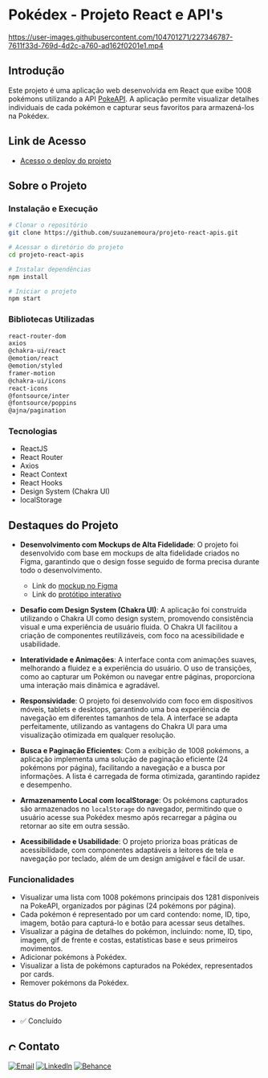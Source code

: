 # Pokédex - Projeto React e API's

https://user-images.githubusercontent.com/104701271/227346787-7611f33d-769d-4d2c-a760-ad162f0201e1.mp4

## Introdução

Este projeto é uma aplicação web desenvolvida em React que exibe 1008 pokémons utilizando a API [PokeAPI](https://pokeapi.co/). A aplicação permite visualizar detalhes individuais de cada pokémon e capturar seus favoritos para armazená-los na Pokédex.

## Link de Acesso

- [Acesso o deploy do projeto](https://nationalpokedex.vercel.app/)

## Sobre o Projeto

### Instalação e Execução

```bash
# Clonar o repositório
git clone https://github.com/suuzanemoura/projeto-react-apis.git

# Acessar o diretório do projeto
cd projeto-react-apis

# Instalar dependências
npm install

# Iniciar o projeto
npm start
```

### Bibliotecas Utilizadas

```bash
react-router-dom
axios
@chakra-ui/react
@emotion/react
@emotion/styled
framer-motion
@chakra-ui/icons
react-icons
@fontsource/inter
@fontsource/poppins
@ajna/pagination
```

### Tecnologias

- ReactJS
- React Router
- Axios
- React Context
- React Hooks
- Design System (Chakra UI)
- localStorage

## Destaques do Projeto

- **Desenvolvimento com Mockups de Alta Fidelidade**: O projeto foi desenvolvido com base em mockups de alta fidelidade criados no Figma, garantindo que o design fosse seguido de forma precisa durante todo o desenvolvimento.
  
  - Link do [mockup no Figma](https://www.figma.com/design/KseyA2Ofghiek2Cy3ZaDre/Poked%C3%A9x)
  - Link do [protótipo interativo](https://www.figma.com/proto/KseyA2Ofghiek2Cy3ZaDre/Poked%C3%A9x?page-id=0%3A1&node-id=28-102&viewport=358%2C197%2C0.27&scaling=scale-down&starting-point-node-id=2%3A2)

- **Desafio com Design System (Chakra UI)**: A aplicação foi construída utilizando o Chakra UI como design system, promovendo consistência visual e uma experiência de usuário fluida. O Chakra UI facilitou a criação de componentes reutilizáveis, com foco na acessibilidade e usabilidade.

- **Interatividade e Animações**: A interface conta com animações suaves, melhorando a fluidez e a experiência do usuário. O uso de transições, como ao capturar um Pokémon ou navegar entre páginas, proporciona uma interação mais dinâmica e agradável.

- **Responsividade**: O projeto foi desenvolvido com foco em dispositivos móveis, tablets e desktops, garantindo uma boa experiência de navegação em diferentes tamanhos de tela. A interface se adapta perfeitamente, utilizando as vantagens do Chakra UI para uma visualização otimizada em qualquer resolução.

- **Busca e Paginação Eficientes**: Com a exibição de 1008 pokémons, a aplicação implementa uma solução de paginação eficiente (24 pokémons por página), facilitando a navegação e a busca por informações. A lista é carregada de forma otimizada, garantindo rapidez e desempenho.

- **Armazenamento Local com localStorage**: Os pokémons capturados são armazenados no `localStorage` do navegador, permitindo que o usuário acesse sua Pokédex mesmo após recarregar a página ou retornar ao site em outra sessão.

- **Acessibilidade e Usabilidade**: O projeto prioriza boas práticas de acessibilidade, com componentes adaptáveis a leitores de tela e navegação por teclado, além de um design amigável e fácil de usar.


### Funcionalidades

- Visualizar uma lista com 1008 pokémons principais dos 1281 disponíveis na PokeAPI, organizados por páginas (24 pokémons por página).
- Cada pokémon é representado por um card contendo: nome, ID, tipo, imagem, botão para capturá-lo e botão para acessar seus detalhes.
- Visualizar a página de detalhes do pokémon, incluindo: nome, ID, tipo, imagem, gif de frente e costas, estatísticas base e seus primeiros movimentos.
- Adicionar pokémons à Pokédex.
- Visualizar a lista de pokémons capturados na Pokédex, representados por cards.
- Remover pokémons da Pokédex.

### Status do Projeto

- ✅ Concluído

## <img alt="Coração Roxo" height="15" src="https://github.com/suuzanemoura/suuzanemoura/assets/104701271/ce158244-38f2-4162-b0a4-24b1cfa66ef8"> **Contato**  
[![Email](https://img.shields.io/badge/-Gmail-EBE2F1?style=for-the-badge&logo=gmail&logoColor=460C68)](mailto:suuzanemoura@gmail.com)
[![LinkedIn](https://img.shields.io/badge/LinkedIn-EBE2F1?style=for-the-badge&logo=linkedin&logoColor=460C68)](https://www.linkedin.com/in/suuzanemoura)
[![Behance](https://img.shields.io/badge/-Behance-EBE2F1?style=for-the-badge&logo=behance&logoColor=460C68)](https://www.behance.net/suzanemoura)
